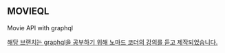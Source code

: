 ## MOVIEQL

Movie API with graphql


[해당 브랜치는 graphql을 공부하기 위해 노마드 코더의 강의를 듣고 제작되었습니다.](https://www.youtube.com/watch?v=VdObBj3SiOc&t=11s)